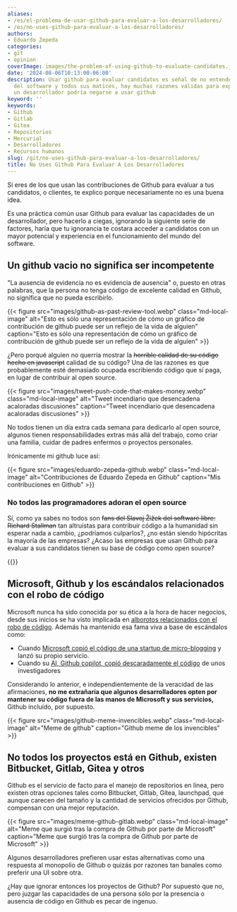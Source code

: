 ```yaml
---
aliases:
- /es/el-problema-de-usar-github-para-evaluar-a-los-desarrolladores/
- /es/no-uses-github-para-evaluar-a-los-desarrolladores/
authors:
- Eduardo Zepeda
categories:
- git
- opinion
coverImage: images/the-problem-of-using-github-to-evaluate-candidates.jpg
date: '2024-08-06T10:13:00-06:00'
description: Usar github para evaluar candidatos es señal de no entender el mundo
  del software y todos sus matices, hay muchas razones válidas para explicar por qué
  un desarrollador podría negarse a usar github
keyword: ''
keywords:
- Github
- Gitlab
- Gitea
- Repositorios
- Mercurial
- Desarrolladores
- Recursos humanos
slug: /git/no-uses-github-para-evaluar-a-los-desarrolladores/
title: No Uses Github Para Evaluar A Los Desarrolladores
---
```


Si eres de los que usan las contribuciones de Github para evaluar a tus candidatos, o clientes, te explico porque necesariamente no es una buena idea.

Es una práctica común usar Github para evaluar las capacidades de un desarrollador, pero hacerlo a ciegas, ignorando la siguiente serie de factores, haría que tu ignorancia te costara acceder a candidatos con un mayor potencial y experiencia en el funcionamiento del mundo del software.

## Un github vacio no significa ser incompetente

"La ausencia de evidencia no es evidencia de ausencia" o, puesto en otras palabras, que la persona no tenga código de excelente calidad en Github, no significa que no pueda escribirlo. 

{{< figure src="images/github-as-past-review-tool.webp" class="md-local-image" alt="Esto es sólo una representación de cómo un gráfico de contribución de github puede ser un reflejo de la vida de alguien" caption="Esto es sólo una representación de cómo un gráfico de contribución de github puede ser un reflejo de la vida de alguien" >}}


¿Pero porqué alguien no querría mostrar la ~~horrible calidad de su código hecho en javascript~~ calidad de su código? Una de las razones es que probablemente esté demasiado ocupada escribiendo código que sí paga, en lugar de contribuir al open source.

{{< figure src="images/tweet-push-code-that-makes-money.webp" class="md-local-image" alt="Tweet incendiario que desencadena acaloradas discusiones" caption="Tweet incendiario que desencadena acaloradas discusiones" >}}

No todos tienen un día extra cada semana para dedicarlo al open source, algunos tienen responsabilidades extras más allá del trabajo, como criar una familia, cuidar de padres enfermos o proyectos personales.

Irónicamente mi github luce así:

{{< figure src="images/eduardo-zepeda-github.webp" class="md-local-image" alt="Contribuciones de Eduardo Zepeda en Github" caption="Mis contribuciones en Github" >}}

### No todos las programadores adoran el open source

Sí, como ya sabes no todos son ~~fans del Slavoj Žižek del software libre: Richard Stallman~~ tan altruistas para contribuir código a la humanidad sin esperar nada a cambio, ¿podríamos culparlos?, ¿no están siendo hipócritas la mayoría de las empresas? ¿Acaso las empresas que usan Github para evaluar a sus candidatos tienen su base de código como open source?

{{<ad>}}

## Microsoft, Github y los escándalos relacionados con el robo de código

Microsoft nunca ha sido conocida por su ética a la hora de hacer negocios, desde sus inicios se ha visto implicada en [alborotos relacionados con el robo de código](https://www.wired.com/2012/08/ms-dos-examined-for-thef/#?). Además ha mantenido esa fama viva a base de escándalos como:

- Cuando [Microsoft copió el código de una startup de micro-blogging](https://www.ft.com/content/ab21f416-e9d1-11de-ae43-00144feab49a#?) y lanzó su propio servicio.
- Cuando su [AI, Github copilot, copió descaradamente el código](https://aibusiness.com/responsible-ai/github-s-ai-powered-coding-tool-allegedly-copied-code#?) de unos investigadores

Considerando lo anterior, e independientemente de la veracidad de las afirmaciones, **no me extrañaría que algunos desarrolladores opten por mantener su código fuera de las manos de Microsoft y sus servicios,** Github incluído, por supuesto.

{{< figure src="images/github-meme-invencibles.webp" class="md-local-image" alt="Meme de github" caption="Github meme de los invencibles" >}}

## No todos los proyectos está en Github, existen Bitbucket, Gitlab, Gitea y otros

Github es el servicio de facto para el manejo de repositorios en linea, pero existen otras opciones tales como Bitbucket, Gitlab, Gitea, launchpad, que aunque carecen del tamaño y la cantidad de servicios ofrecidos por Github, compensan con una mejor reputación.

{{< figure src="images/meme-github-gitlab.webp" class="md-local-image" alt="Meme que surgió tras la compra de Github por parte de Microsoft" caption="Meme que surgió tras la compra de Github por parte de Microsoft" >}}

Algunos desarrolladores prefieren usar estas alternativas como una respuesta al monopolio de Github o quizás por razones tan banales como preferir una UI sobre otra.

¿Hay que ignorar entonces los proyectos de Github? Por supuesto que no, pero juzgar las capacidades de una persona sólo por la presencia o ausencia de código en Github es pecar de ingenuo.
